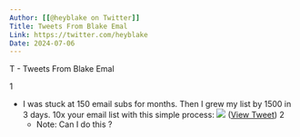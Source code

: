 ```yaml
---
Author: [[@heyblake on Twitter]]
Title: Tweets From Blake Emal
Link: https://twitter.com/heyblake
Date: 2024-07-06
---
```

T - Tweets From Blake Emal

1
- I was stuck at 150 email subs for months.
  Then I grew my list by 1500 in 3 days.
  10x your email list with this simple process: 
  ![](https://pbs.twimg.com/media/FKMHtUaXIAkGYUT.png) ([View Tweet](https://twitter.com/heyblake/status/1487040778769768448))
2
    - Note: Can I do this ?
